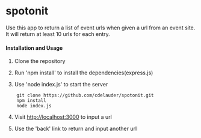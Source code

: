 spotonit
========

Use this app to return a list of event urls when given a url from an event site. It will return at least 10 urls for each entry.

#### Installation and Usage

1) Clone the repository

2) Run 'npm install' to install the dependencies(express.js)

3) Use 'node index.js' to start the server

``` 
    git clone https://github.com/cdelauder/spotonit.git
    npm install
    node index.js
```

4) Visit [http://localhost:3000](http://localhost:3000) to input a url

5) Use the 'back' link to return and input another url
